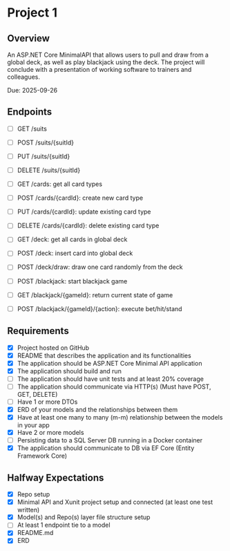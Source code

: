 # Project 1

## Overview

An ASP.NET Core MinimalAPI that allows users to pull and draw from a global deck, as well as play blackjack using the deck.
The project will conclude with a presentation of working software to trainers and colleagues.

Due: 2025-09-26

## Endpoints

- [ ] GET /suits
- [ ] POST /suits/{suitId}
- [ ] PUT /suits/{suitId}
- [ ] DELETE /suits/{suitId}

- [ ] GET /cards: get all card types
- [ ] POST /cards/{cardId}: create new card type
- [ ] PUT /cards/{cardId}: update existing card type
- [ ] DELETE /cards/{cardId}: delete existing card type

- [ ] GET /deck: get all cards in global deck
- [ ] POST /deck: insert card into global deck
- [ ] POST /deck/draw: draw one card randomly from the deck

- [ ] POST /blackjack: start blackjack game
- [ ] GET /blackjack/{gameId}: return current state of game
- [ ] POST /blackjack/{gameId}/{action}: execute bet/hit/stand 

## Requirements

- [X] Project hosted on GitHub
- [X] README that describes the application and its functionalities
- [X] The application should be ASP.NET Core Minimal API application
- [X] The application should build and run
- [ ] The application should have unit tests and at least 20% coverage
- [ ] The application should communicate via HTTP(s) (Must have POST, GET, DELETE)
- [ ] Have 1 or more DTOs
- [X] ERD of your models and the relationships between them
- [X] Have at least one many to many (m-m) relationship between the models in your app
- [X] Have 2 or more models
- [ ] Persisting data to a SQL Server DB running in a Docker container
- [X] The application should communicate to DB via EF Core (Entity Framework Core)

## Halfway Expectations

- [X] Repo setup
- [X] Minimal API and Xunit project setup and connected (at least one test written)
- [X] Model(s) and Repo(s) layer file structure setup
- [ ] At least 1 endpoint tie to a model
- [X] README.md
- [X] ERD

